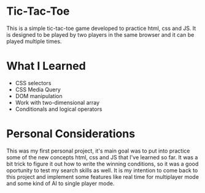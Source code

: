 # Tic-Tac-Toe
This is a simple tic-tac-toe game developed to practice html, css and JS. It is designed to be played by two players in the same browser and it can be played multiple times.
# What I Learned
- CSS selectors
- CSS Media Query
- DOM manipulation
- Work with two-dimensional array
- Conditionals and logical operators
# Personal Considerations
This was my first personal project, it's main goal was to put into practice some of the new concepts html, css and JS that I've learned so far. It was a bit trick to figure it out how to write the winning conditions, so it was a good oportunity to test my search skills as well. It is my intention to come back to this project and implement some features like real time for multiplayer mode and some kind of AI to single player mode.
